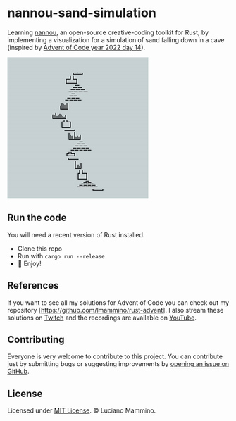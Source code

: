 # nannou-sand-simulation

Learning [nannou](https://docs.rs/nannou), an open-source creative-coding toolkit for Rust, by implementing a visualization for a simulation of sand falling down in a cave (inspired by [Advent of Code year 2022 day 14](https://adventofcode.com/2022/day/14)).

![The sample visualization](./images/demo.gif)


## Run the code

You will need a recent version of Rust installed.

- Clone this repo
- Run with `cargo run --release`
- 🚀 Enjoy!


## References

If you want to see all my solutions for Advent of Code you can check out my repository [https://github.com/lmammino/rust-advent]. I also stream these solutions on [Twitch](https://twitch.tv/loige) and the recordings are available on [YouTube](https://www.youtube.com/playlist?list=PLbNOKnE-Oyr0vFpzJL097rc8P_NfeatLD).


## Contributing

Everyone is very welcome to contribute to this project.
You can contribute just by submitting bugs or suggesting improvements by
[opening an issue on GitHub](https://github.com/lmammino/advent-of-solidjs/issues).


## License

Licensed under [MIT License](LICENSE). © Luciano Mammino.
